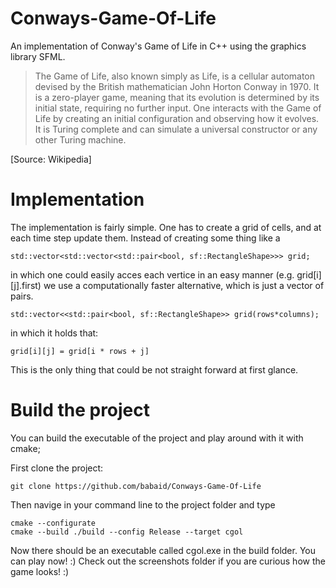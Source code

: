 # Conways-Game-Of-Life
An implementation of Conway's Game of Life in C++ using the graphics library SFML.

> The Game of Life, also known simply as Life, is a cellular automaton devised by the British mathematician John Horton Conway in 1970. It is a zero-player game, meaning that its evolution is determined by its initial state, requiring no further input. One interacts with the Game of Life by creating an initial configuration and observing how it evolves. It is Turing complete and can simulate a universal constructor or any other Turing machine. 
> 
[Source: Wikipedia]

# Implementation
The implementation is fairly simple. One has to create a grid of cells, and at each time step update them. Instead of creating some thing like a 
~~~~
std::vector<std::vector<std::pair<bool, sf::RectangleShape>>> grid;
~~~~
in which one could easily acces each vertice in an easy manner (e.g. grid[i][j].first) we use a computationally faster alternative, which is just a vector of pairs.
~~~~
std::vector<<std::pair<bool, sf::RectangleShape>> grid(rows*columns);
~~~~

in which it holds that:
~~~~
grid[i][j] = grid[i * rows + j]
~~~~
This is the only thing that could be not straight forward at first glance.

# Build the project

You can build the executable of the project and play around with it with cmake;

First clone the project:
~~~~
git clone https://github.com/babaid/Conways-Game-Of-Life
~~~~
Then navige in your command line to the project folder and type
~~~~
cmake --configurate
cmake --build ./build --config Release --target cgol
~~~~
Now there should be an executable called cgol.exe in the build folder. You can play now! :)
Check out the screenshots folder if you are curious how the game looks! :)
